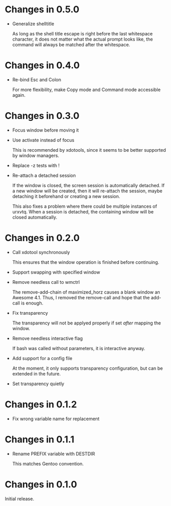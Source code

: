 # Changes in 0.5.0

-   Generalize shelltitle

    As long as the shell title escape is right before the last whitespace
    character, it does not matter what the actual prompt looks like, the
    command will always be matched after the whitespace.

# Changes in 0.4.0

-   Re-bind Esc and Colon

    For more flexibility, make Copy mode and Command mode accessible again.

# Changes in 0.3.0

-   Focus window before moving it

-   Use activate instead of focus

    This is recommended by xdotools, since it seems to be better supported
    by window managers.

-   Replace -z tests with !

-   Re-attach a detached session

    If the window is closed, the screen session is automatically detached.
    If a new window will be created, then it will re-attach the session,
    maybe detaching it beforehand or creating a new session.

    This also fixes a problem where there could be multiple instances of
    urxvtq. When a session is detached, the containing window will be closed
    automatically.

# Changes in 0.2.0

-   Call xdotool synchronously

    This ensures that the window operation is finished before continuing.

-   Support swapping with specified window

-   Remove needless call to wmctrl

    The remove-add-chain of maximized_horz causes a blank window an Awesome
    4.1. Thus, I removed the remove-call and hope that the add-call is
    enough.

-   Fix transparency

    The transparency will not be applyed properly if set *after* mapping the
    window.

-   Remove needless interactive flag

    If bash was called without parameters, it is interactive anyway.

-   Add support for a config file

    At the moment, it only supports transparency configuration, but can be
    extended in the future.

-   Set transparency quietly

# Changes in 0.1.2

-   Fix wrong variable name for replacement

# Changes in 0.1.1

-   Rename PREFIX variable with DESTDIR

    This matches Gentoo convention.

# Changes in 0.1.0

Initial release.
